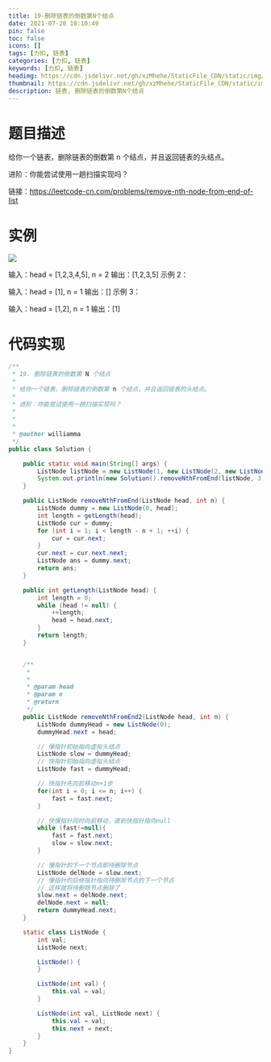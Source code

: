 ```yaml
---
title: 19-删除链表的倒数第N个结点
date: 2021-07-20 10:10:49
pin: false
toc: false
icons: []
tags: [力扣, 链表]
categories: [力扣, 链表]
keywords: [力扣, 链表]
headimg: https://cdn.jsdelivr.net/gh/xzMhehe/StaticFile_CDN/static/img/20210721100727.jpg
thumbnail: https://cdn.jsdelivr.net/gh/xzMhehe/StaticFile_CDN/static/img/20210721100727.jpg
description: 链表, 删除链表的倒数第N个结点
---
```

# 题目描述
给你一个链表，删除链表的倒数第 n 个结点，并且返回链表的头结点。

进阶：你能尝试使用一趟扫描实现吗？

链接：https://leetcode-cn.com/problems/remove-nth-node-from-end-of-list

# 实例
![](https://cdn.jsdelivr.net/gh/xzMhehe/StaticFile_CDN/static/img/20210720101547.png)


输入：head = [1,2,3,4,5], n = 2
输出：[1,2,3,5]
示例 2：

输入：head = [1], n = 1
输出：[]
示例 3：

输入：head = [1,2], n = 1
输出：[1]

# 代码实现

```java
/**
 * 19. 删除链表的倒数第 N 个结点
 *
 * 给你一个链表，删除链表的倒数第 n 个结点，并且返回链表的头结点。
 *
 * 进阶：你能尝试使用一趟扫描实现吗？
 *
 *
 *
 * @author williamma
 */
public class Solution {

    public static void main(String[] args) {
        ListNode listNode = new ListNode(1, new ListNode(2, new ListNode(5, new ListNode(9))));
        System.out.println(new Solution().removeNthFromEnd(listNode, 3));
    }

    public ListNode removeNthFromEnd(ListNode head, int n) {
        ListNode dummy = new ListNode(0, head);
        int length = getLength(head);
        ListNode cur = dummy;
        for (int i = 1; i < length - n + 1; ++i) {
            cur = cur.next;
        }
        cur.next = cur.next.next;
        ListNode ans = dummy.next;
        return ans;
    }

    public int getLength(ListNode head) {
        int length = 0;
        while (head != null) {
            ++length;
            head = head.next;
        }
        return length;
    }


    /**
     *
     *
     * @param head
     * @param n
     * @return
     */
    public ListNode removeNthFromEnd2(ListNode head, int n) {
        ListNode dummyHead = new ListNode(0);
        dummyHead.next = head;

        // 慢指针初始指向虚拟头结点
        ListNode slow = dummyHead;
        // 快指针初始指向虚拟头结点
        ListNode fast = dummyHead;

        // 快指针先向前移动n+1步
        for(int i = 0; i <= n; i++) {
            fast = fast.next;
        }

        // 快慢指针同时向前移动，直到快指针指向null
        while (fast!=null){
            fast = fast.next;
            slow = slow.next;
        }

        // 慢指针的下一个节点即待删除节点
        ListNode delNode = slow.next;
        // 慢指针的后继指针指向待删除节点的下一个节点
        // 这样就将待删除节点删除了
        slow.next = delNode.next;
        delNode.next = null;
        return dummyHead.next;
    }

    static class ListNode {
        int val;
        ListNode next;

        ListNode() {
        }

        ListNode(int val) {
            this.val = val;
        }

        ListNode(int val, ListNode next) {
            this.val = val;
            this.next = next;
        }
    }
}
```